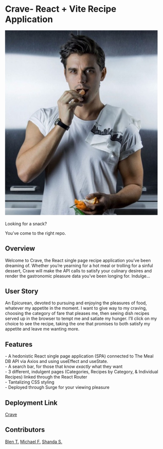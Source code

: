 # Crave- React + Vite Recipe Application

<img src="./src/assets/ChefAntoni.jpg">

Looking for a snack?

You’ve come to the right repo.  

<h2>Overview</h2>
Welcome to Crave, the React single page recipe application you’ve been dreaming of.  Whether you’re yearning for a hot meal or trolling for a sinful dessert, Crave will make the API calls to satisfy your culinary desires and render the gastronomic pleasure data you’ve been longing for. Indulge…

<h2>User Story</h2>
An Epicurean, devoted to pursuing and enjoying the pleasures of food, whatever my appetite in the moment.  I want to give way to my craving, choosing the category of fare that pleases me, then seeing dish recipes served up in the browser to tempt me and satiate my hunger.  I’ll click on my choice to see the recipe, taking the one that promises to both satisfy my appetite and leave me wanting more.

<h2>Features</h2>
- A hedonistic React single page application (SPA) connected to The Meal DB API via Axios and using useEffect and useState.<br>
- A search bar, for those that know <i>exactly</i> what they want <br>
- 3 different, indulgent pages (Categories, Recipes by Category, & Individual Recipes) linked through the React Router<br>
- Tantalizing CSS styling<br>
- Deployed through Surge for your viewing pleasure<br>

<h2>Deployment Link</h2>
<a href="https://whatdoyoucrave.netlify.app/">Crave</a>

<h2>Contributors</h2>
<a href="https://github.com/BlenTesfaye">Blen T.</a>
<a href="https://github.com/MichaelFami">Michael F.</a>
<a href="https://github.com/srhshaw">Shanda S.</a>

